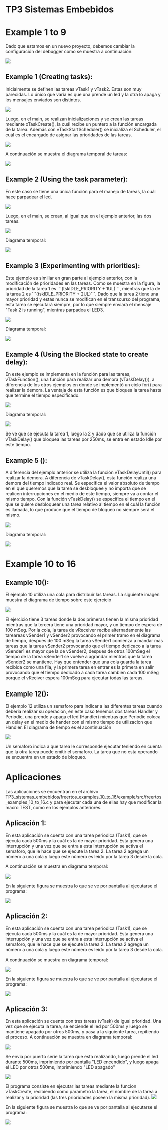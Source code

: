 # TP3 Sistemas Embebidos

# Example 1 to 9

Dado que estamos en un nuevo proyecto, debemos cambiar la configuración del debugger como se muestra a continuación:

![](https://github.com/elmatus/TP3_sistemas_embebidos/blob/master/images/debugger.PNG)

## Example 1 (Creating tasks):

Inicialmente se definen las tareas vTask1 y vTask2. Estas son muy parecidas. Lo único que varía es que una prende un led y la otra lo apaga y los mensajes enviados son distintos. 

![](https://github.com/elmatus/TP3_sistemas_embebidos/blob/master/images/example1_task_config.PNG)

Luego, en el main, se realizan inicializaciones y se crean las tareas mediante xTaskCreate(), la cuál recibe un puntero a la función encargada de la tarea. Además con vTaskStartScheduler() se inicializa el Scheduler, el cuál es el encargado de asignar las prioridades de las tareas. 

![](https://github.com/elmatus/TP3_sistemas_embebidos/blob/master/images/example1_main.PNG)

A continuación se muestra el diagrama temporal de tareas:

![](https://github.com/elmatus/TP3_sistemas_embebidos/blob/master/images/example1_temporal.PNG)

## Example 2 (Using the task parameter):

En este caso se tiene una única función para el manejo de tareas, la cuál hace parpadear el led. 

![](https://github.com/elmatus/TP3_sistemas_embebidos/blob/master/images/example2_task.PNG)

Luego, en el main, se crean, al igual que en el ejemplo anterior, las dos tareas.

![](https://github.com/elmatus/TP3_sistemas_embebidos/blob/master/images/example2_main.PNG)

Diagrama temporal:

![](https://github.com/elmatus/TP3_sistemas_embebidos/blob/master/images/example1_temporal.PNG)


## Example 3 (Experimenting with priorities):

Este ejemplo es similiar en gran parte al ejemplo anterior, con la modificación de prioridades en las tareas. Como se muestra en la figura, la prioridad de la tarea 1 es ´´´(tskIDLE_PRIORITY + 1UL)´´´, mientras que la de la tarea 2 es ´´´(tskIDLE_PRIORITY + 2UL)´´´. Dado que la tarea 2 tiene una mayor prioridad y estas nunca se modifican en el transcurso del programa, esta tarea se ejecutará siempre, por lo que siempre enviará el mensaje "Task 2 is running", mientras parpadea el LED3. 

![](https://github.com/elmatus/TP3_sistemas_embebidos/blob/master/images/example3_vTaskCreate.PNG)

Diagrama temporal:

![](https://github.com/elmatus/TP3_sistemas_embebidos/blob/master/images/example3_temporal.PNG)


## Example 4 (Using the Blocked state to create delay):

En este ejemplo se implementa en la función para las tareas, vTaskFunction(), una función para realizar una demora (vTaskDelay()), a diferencia de los otros ejemplos en donde se implementó un ciclo for() para realizar la demora. La ventaja de esta función es que bloquea la tarea hasta que termine el tiempo especificado. 

![](https://github.com/elmatus/TP3_sistemas_embebidos/blob/master/images/example4_vTaskFunction.PNG)

Diagrama temporal:

![](https://github.com/elmatus/TP3_sistemas_embebidos/blob/master/images/example4_temporal.PNG)

Se ve que se ejecuta la tarea 1, luego la 2 y dado que se utiliza la función vTaskDelay() que bloquea las tareas por 250ms, se entra en estado Idle por este tiempo. 

## Example 5 ():

A diferencia del ejemplo anterior se utiliza la función vTaskDelayUntil() para realizar la demora. A diferencia de vTaskDelay(), esta función realiza una demora del tiempo indicado real. Se especifica el valor absoluto de tiempo en el que queremos que la tarea se desbloquee y no importa que se realicen interrupciones en el medio de este tiempo, siempre va a contar el mismo tiempo. Con la función vTaskDelay() se especifica el tiempo en el que se quiere desbloquear una tarea relativo al tiempo en el cuál la función es llamada, lo que produce que el tiempo de bloqueo no siempre será el mismo.  

![](https://github.com/elmatus/TP3_sistemas_embebidos/blob/master/images/example5_vTaskFunction.PNG)

Diagrama temporal:

![](https://github.com/elmatus/TP3_sistemas_embebidos/blob/master/images/example4_temporal.PNG)

# Example 10 to 16

## Example 10():

  El ejemplo 10 utiliza una cola para distribuir las tareas. La siguiente imagen muestra el diagrama de tiempo sobre este ejercicio
  
 ![](https://github.com/elmatus/TP3_sistemas_embebidos/blob/master/images/ejercicio10.png)
 
 El ejercicio tiene 3 tareas donde la dos primeras tienen la misma prioridad mientras que la tercera tiene una prioridad mayor, y un tiempo de espera de 100 mSeg. Por la cola, la tarea de vReceiver recibe alternadamente las tareareas vSender1 y vSender2 provocando el primer tramo en el diagrama de tiempo, despues de 100 mSeg la tarea vSender1 comienza a mandar mas tareas que la tarea vSender2 provocando que el tiempo dedicaco a la tarea vSender1 es mayor que la de vSender2, despues de otros 100mSeg el tiempo de la tarea vSender1 se vuelve a agrandar mientras que la tarea vSender2 se mantiene. Hay que entender que una cola guarda la tarea recibida como una fila, y la primera tarea en entrar es la primera en salir provocando que el tiempo dedicado a cada tarea cambien cada 100 mSeg porque el vReciver espera 100mSeg para ejecutar todas las tareas.
 
 ## Example 12():

  El ejemplo 12 utiliza un semaforo para indicar a las diferentes tareas cuando deberia realizar su operacion, en este caso tenemos dos tareas Handler y Periodic, una prende y apaga el led (Handler) mientras que Periodic coloca un delay en el medio de hander con el mismo tiempo de utilizacion que Handler. El diagrama de tiempo es el acontinuación
  
  ![](https://github.com/elmatus/TP3_sistemas_embebidos/blob/master/images/ejercicio11.png)

  Un semaforo indica a que tarea le corresponde ejecutar teniendo en cuenta que la otra tarea puede emitir el semaforo. La tarea que no esta operando se encuentra en un estado de bloqueo.


# Aplicaciones

Las aplicaciones se encuentran en el archivo TP3_sistemas_embebidos/freertos_examples_10_to_16/example/src/freertos_examples_10_to_16.c y para ejecutar cada una de ellas hay que modificar la macro TEST, como en los ejemplos anteriores. 

## Aplicación 1:

En esta aplicación se cuenta con una tarea periodica (Task1), que se ejecuta cada 500ms y la cuál es la de mayor prioridad. Esta genera una interrupción y una vez que se entra a esta interrupción se activa el semaforo, que le hace que se ejecute la tarea 2. La tarea 2 agrega un número a una cola y luego este número es leido por la tarea 3 desde la cola. 

A continuación se muestra en diagrama temporal:

![](https://github.com/elmatus/TP3_sistemas_embebidos/blob/master/images/app1_temporal.PNG)
  
En la siguiente figura se muestra lo que se ve por pantalla al ejecutarse el programa:

![](https://github.com/elmatus/TP3_sistemas_embebidos/blob/master/images/app1_monitor_serie.PNG)



## Aplicación 2:

En esta aplicación se cuenta con una tarea periodica (Task1), que se ejecuta cada 500ms y la cuál es la de mayor prioridad. Esta genera una interrupción y una vez que se entra a esta interrupción se activa el semaforo, que le hace que se ejecute la tarea 2. La tarea 2 agrega un número a una cola y luego este número es leido por la tarea 3 desde la cola. 

A continuación se muestra en diagrama temporal:

![](https://github.com/elmatus/TP3_sistemas_embebidos/blob/master/images/app1_temporal.PNG)
  
En la siguiente figura se muestra lo que se ve por pantalla al ejecutarse el programa:

![](https://github.com/elmatus/TP3_sistemas_embebidos/blob/master/images/app1_monitor_serie.PNG)








## Aplicación 3:

En esta aplicación se cuenta con tres tareas (vTask) de igual prioridad. Una vez que se ejecuta la tarea, se enciende el led por 500ms y luego se mantiene apagado por otros 500ms, y pasa a la siguiente tarea, repitiendo el proceso.
A continuación se muestra en diagrama temporal:

![](https://github.com/elmatus/TP3_sistemas_embebidos/blob/master/images/app3_temporal.PNG)
 
Se envia por puerto serie la tarea que esta realizando, luego prende el led durante 500ms, imprimiendo por pantalla "LED encendido", y luego apaga el LED por otros 500ms, imprimiendo "LED apagado"

![](https://github.com/elmatus/TP3_sistemas_embebidos/blob/master/images/app3_vTask.PNG)

El programa consiste en ejecutar las tareas mediante la funcion vTaskCreate, recibiendo como parametro la tarea, el nombre de la tarea a realizar y la prioridad (las tres prioridades poseen la misma prioridad).
![](https://github.com/elmatus/TP3_sistemas_embebidos/blob/master/images/app3_main.PNG)

En la siguiente figura se muestra lo que se ve por pantalla al ejecutarse el programa:

![](https://github.com/elmatus/TP3_sistemas_embebidos/blob/master/images/app3_monitor_serie.PNG)